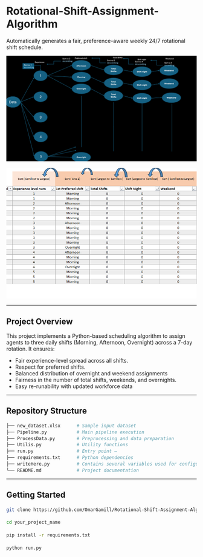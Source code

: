 # Rotational-Shift-Assignment-Algorithm
Automatically generates a fair, preference-aware weekly 24/7 rotational shift schedule.

![Project Diagram](https://github.com/OmarGamill/Rotational-Shift-Assignment-Algorithm/blob/main/Algorithm.PNG)

![Project Diagram](https://github.com/OmarGamill/Rotational-Shift-Assignment-Algorithm/blob/main/sort.PNG)

---

##  Project Overview

This project implements a Python-based scheduling algorithm to assign agents to three daily shifts (Morning, Afternoon, Overnight) across a 7-day rotation. It ensures:
- Fair experience-level spread across all shifts.
- Respect for preferred shifts.
- Balanced distribution of overnight and weekend assignments
- Fairness in the number of total shifts, weekends, and overnights.
- Easy re-runability with updated workforce data

---
##  Repository Structure

```bash
├── new_dataset.xlsx      # Sample input dataset
├── Pipeline.py           # Main pipeline execution
├── ProcessData.py        # Preprocessing and data preparation
├── Utilis.py             # Utility functions
├── run.py                # Entry point — 
├── requirements.txt      # Python dependencies
├── writeHere.py          # Contains several variables used for configuration
└── README.md             # Project documentation
```
---

##  Getting Started

```bash
git clone https://github.com/OmarGamill/Rotational-Shift-Assignment-Algorithm.git

cd your_project_name

pip install -r requirements.txt

python run.py

```
